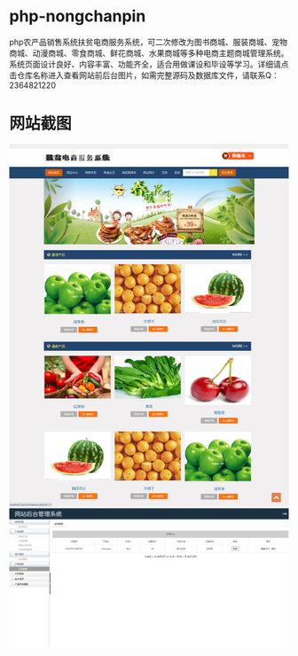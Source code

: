 # php-nongchanpin
php农产品销售系统扶贫电商服务系统，可二次修改为图书商城、服装商城、宠物商城、动漫商城、零食商城、鲜花商城、水果商城等多种电商主题商城管理系统。系统页面设计良好、内容丰富、功能齐全，适合用做课设和毕设等学习。详细请点击仓库名称进入查看网站前后台图片，如需完整源码及数据库文件，请联系Q：2364821220
# 网站截图
![image](https://github.com/hzl0898/php-nongchanpin/blob/main/网站首页.png)
![image](https://github.com/hzl0898/php-nongchanpin/blob/main/后台订单管理.png)
